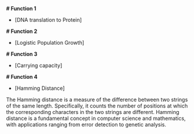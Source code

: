 **# Function 1**
- [DNA translation to Protein]

**# Function 2**
- [Logistic Population Growth]

**# Function 3**
- [Carrying capacity]

**# Function 4**
- [Hamming Distance]

The Hamming distance is a measure of the difference between two strings of the same length. Specifically, it counts the number of positions at which the corresponding characters in the two strings are different.
Hamming distance is a fundamental concept in computer science and mathematics, with applications ranging from error detection to genetic analysis.
